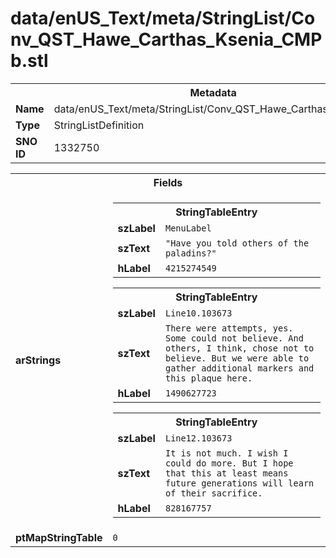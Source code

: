 <h1>data/enUS_Text/meta/StringList/Conv_QST_Hawe_Carthas_Ksenia_CMPb.stl</h1><table><tr><th colspan="100%">Metadata</th></tr><tr><td><b>Name</b></td><td>data/enUS_Text/meta/StringList/Conv_QST_Hawe_Carthas_Ksenia_CMPb.stl</td></tr><tr><td><b>Type</b></td><td>StringListDefinition</td></tr><tr><td><b>SNO ID</b></td><td>1332750</td></tr></table>

<table><tr><th colspan="100%">Fields</th></tr><tr><td><b>arStrings</b></td><td><table><tr><th colspan="100%">StringTableEntry</th></tr><tr><td><b>szLabel</b></td><td><code>MenuLabel</code></td></tr><tr><td><b>szText</b></td><td><code>"Have you told others of the paladins?"</code></td></tr><tr><td><b>hLabel</b></td><td><code>4215274549</code></td></tr></table>


<table><tr><th colspan="100%">StringTableEntry</th></tr><tr><td><b>szLabel</b></td><td><code>Line10.103673</code></td></tr><tr><td><b>szText</b></td><td><code>There were attempts, yes. Some could not believe. And others, I think, chose not to believe. But we were able to gather additional markers and this plaque here.</code></td></tr><tr><td><b>hLabel</b></td><td><code>1490627723</code></td></tr></table>


<table><tr><th colspan="100%">StringTableEntry</th></tr><tr><td><b>szLabel</b></td><td><code>Line12.103673</code></td></tr><tr><td><b>szText</b></td><td><code>It is not much. I wish I could do more. But I hope that this at least means future generations will learn of their sacrifice.</code></td></tr><tr><td><b>hLabel</b></td><td><code>828167757</code></td></tr></table>


</td></tr><tr><td><b>ptMapStringTable</b></td><td><code>0</code></td></tr></table>

